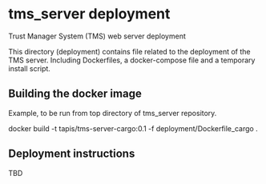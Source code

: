 # tms_server deployment

Trust Manager System (TMS) web server deployment

This directory (deployment) contains file related to the deployment of the TMS server.
Including Dockerfiles, a docker-compose file and a temporary install script.

## Building the docker image

Example, to be run from top directory of tms_server repository.

  docker build -t tapis/tms-server-cargo:0.1 -f deployment/Dockerfile_cargo .

## Deployment instructions

TBD

